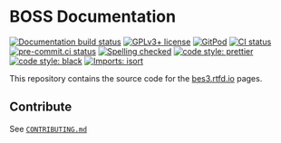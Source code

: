 # BOSS Documentation

[![Documentation build status](https://readthedocs.org/projects/bes3/badge/?version=latest)](https://bes3.readthedocs.io)
[![GPLv3+ license](https://img.shields.io/badge/License-GPLv3+-blue.svg)](https://www.gnu.org/licenses/gpl-3.0-standalone.html)
[![GitPod](https://img.shields.io/badge/Gitpod-ready--to--code-blue?logo=gitpod)](https://gitpod.io/#https://github.com/redeboer/bossdoc)
[![CI status](https://github.com/redeboer/bossdoc/workflows/CI/badge.svg)](https://github.com/redeboer/bossdoc/actions?query=branch%3Amaster+workflow%3ACI)
[![pre-commit.ci status](https://results.pre-commit.ci/badge/github/redeboer/bossdoc/main.svg)](https://results.pre-commit.ci/latest/github/redeboer/bossdoc/main)
[![Spelling checked](https://img.shields.io/badge/cspell-checked-brightgreen.svg)](https://github.com/streetsidesoftware/cspell/tree/master/packages/cspell)
[![code style: prettier](https://img.shields.io/badge/code_style-prettier-ff69b4.svg?style=flat-square)](https://github.com/prettier/prettier)
[![code style: black](https://img.shields.io/badge/code%20style-black-000000.svg)](https://github.com/psf/black)
[![Imports: isort](https://img.shields.io/badge/%20imports-isort-%231674b1?style=flat&labelColor=ef8336)](https://pycqa.github.io/isort)

This repository contains the source code for the
[bes3.rtfd.io](https://bes3.readthedocs.io) pages.

## Contribute

See [`CONTRIBUTING.md`](./CONTRIBUTING.md)
